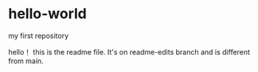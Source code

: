 # hello-world
my first repository 

hello！ this is the readme file.
It's on readme-edits branch and is different from main.
